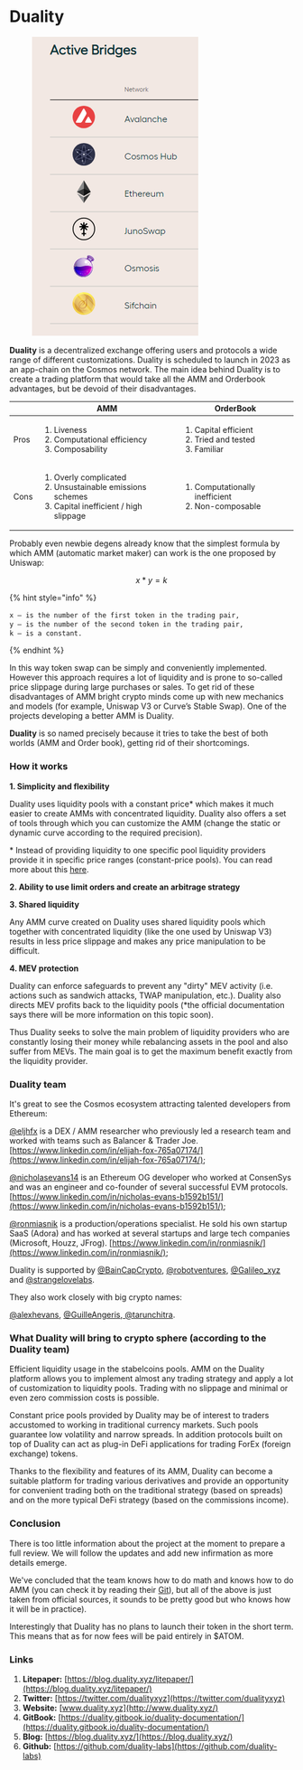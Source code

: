 # Duality

<figure><img src="../.gitbook/assets/image (2) (2).png" alt=""><figcaption></figcaption></figure>

**Duality** is a decentralized exchange offering users and protocols a wide range of different customizations. Duality is scheduled to launch in 2023 as an app-chain on the Cosmos network. The main idea behind Duality is to create a trading platform that would take all the AMM and Orderbook advantages, but be devoid of their disadvantages.

|      | AMM                                                                                                                      | OrderBook                                                                     |
| ---- | ------------------------------------------------------------------------------------------------------------------------ | ----------------------------------------------------------------------------- |
| Pros | <ol><li>Liveness</li><li>Computational efficiency</li><li>Composability</li></ol>                                        | <ol><li>Capital efficient</li><li>Tried and tested</li><li>Familiar</li></ol> |
| Cons | <ol><li>Overly complicated</li><li>Unsustainable emissions schemes</li><li>Capital inefficient / high slippage</li></ol> | <ol><li>Computationally inefficient</li><li>Non-composable</li></ol>          |

Probably even newbie degens already know that the simplest formula by which AMM (automatic market maker) can work is the one proposed by Uniswap:

$$
x*y = k
$$

{% hint style="info" %}
```
x – is the number of the first token in the trading pair, 
y – is the number of the second token in the trading pair,
k – is a constant.
```
{% endhint %}

In this way token swap can be simply and conveniently implemented. However this approach requires a lot of liquidity and is prone to so-called price slippage during large purchases or sales. To get rid of these disadvantages of AMM bright crypto minds come up with new mechanics and models (for example, Uniswap V3 or Curve’s Stable Swap). One of the projects developing a better AMM is Duality.

**Duality** is so named precisely because it tries to take the best of both worlds (AMM and Order book), getting rid of their shortcomings.

### How it works

**1. Simplicity and flexibility**

Duality uses liquidity pools with a constant price\* which makes it much easier to create AMMs with concentrated liquidity. Duality also offers a set of tools through which you can customize the AMM (change the static or dynamic curve according to the required precision).

\* Instead of providing liquidity to one specific pool liquidity providers provide it in specific price ranges (constant-price pools). You can read more about this [here](https://duality.gitbook.io/duality-documentation/concepts/liquidity-pools).

**2. Ability to use limit orders and create an arbitrage strategy**

**3. Shared liquidity**

Any AMM curve created on Duality uses shared liquidity pools which together with concentrated liquidity (like the one used by Uniswap V3) results in less price slippage and makes any price manipulation to be difficult.

**4. MEV protection**

Duality can enforce safeguards to prevent any "dirty" MEV activity (i.e. actions such as sandwich attacks, TWAP manipulation, etc.). Duality also directs MEV profits back to the liquidity pools (\*the official documentation says there will be more information on this topic soon).

Thus Duality seeks to solve the main problem of liquidity providers who are constantly losing their money while rebalancing assets in the pool and also suffer from MEVs. The main goal is to get the maximum benefit exactly from the liquidity provider.

### Duality team

It's great to see the Cosmos ecosystem attracting talented developers from Ethereum:&#x20;

[@eljhfx](https://twitter.com/eljhfx) is a DEX / AMM researcher who previously led a research team and worked with teams such as Balancer & Trader Joe. [https://www.linkedin.com/in/elijah-fox-765a07174/](https://www.linkedin.com/in/elijah-fox-765a07174/);

[@nicholasevans14](https://twitter.com/NicholasEvans14) is an Ethereum OG developer who worked at ConsenSys and was an engineer and co-founder of several successful EVM protocols. [https://www.linkedin.com/in/nicholas-evans-b1592b151/](https://www.linkedin.com/in/nicholas-evans-b1592b151/);

[@ronmiasnik](https://twitter.com/RonMiasnik) is a production/operations specialist. He sold his own startup SaaS (Adora) and has worked at several startups and large tech companies (Microsoft, Houzz, JFrog). [https://www.linkedin.com/in/ronmiasnik/](https://www.linkedin.com/in/ronmiasnik/);

Duality is supported by [@BainCapCrypto](https://twitter.com/BainCapCrypto), [@robotventures](https://twitter.com/robotventures), [@Galileo\_xyz](https://twitter.com/Galileo\_xyz) and [@strangelovelabs](https://twitter.com/strangelovelabs).

They also work closely with big crypto names:

[@alexhevans](https://twitter.com/alexhevans), [@GuilleAngeris](https://twitter.com/GuilleAngeris),[ @tarunchitra](https://twitter.com/tarunchitra).&#x20;

### What Duality will bring to crypto sphere (according to the Duality team)

Efficient liquidity usage in the stabelcoins pools. AMM on the Duality platform allows you to implement almost any trading strategy and apply a lot of customization to liquidity pools. Trading with no slippage and minimal or even zero commission costs is possible.

Constant price pools provided by Duality may be of interest to traders accustomed to working in traditional currency markets. Such pools guarantee low volatility and narrow spreads. In addition protocols built on top of Duality can act as plug-in DeFi applications for trading ForEx (foreign exchange) tokens.

Thanks to the flexibility and features of its AMM, Duality can become a suitable platform for trading various derivatives and provide an opportunity for convenient trading both on the traditional strategy (based on spreads) and on the more typical DeFi strategy (based on the commissions income).&#x20;

### Conclusion

There is too little information about the project at the moment to prepare a full review. We will follow the updates and add new infirmation as more details emerge. &#x20;

We've concluded that the team knows how to do math and knows how to do AMM (you can check it by reading their [Git](https://github.com/duality-labs)), but all of the above is just taken from official sources, it sounds to be pretty good but who knows how it will be in practice).&#x20;

Interestingly that Duality has no plans to launch their token in the short term. This means that as for now fees will be paid entirely in $ATOM.

### Links <a href="#9fuu" id="9fuu"></a>

1. **Litepaper:** [https://blog.duality.xyz/litepaper/](https://blog.duality.xyz/litepaper/)
2. **Twitter:** [https://twitter.com/dualityxyz](https://twitter.com/dualityxyz)
3. **Website:** [www.duality.xyz](http://www.duality.xyz/)
4. **GitBook:** [https://duality.gitbook.io/duality-documentation/](https://duality.gitbook.io/duality-documentation/)
5. **Blog:** [https://blog.duality.xyz/](https://blog.duality.xyz/)
6. **Github:** [https://github.com/duality-labs](https://github.com/duality-labs)
